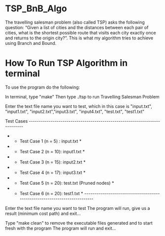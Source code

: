 # TSP_BnB_Algo
The travelling salesman problem (also called TSP) asks the following question: “Given a list of cities and the distances between each pair of cities, what is the shortest possible route that visits each city exactly once and returns to the origin city?”. This is what my algorithm tries to achieve using Branch and Bound.

# How To Run TSP Algorithm in terminal

To use the program do the following:

In terminal, type "make"
Then type ./tsp to run Travelling Salesman Problem

Enter the text file name you want to test, which in this case is "input.txt", "input1.txt", "input2.txt","input3.txt", "input4.txt", "test.txt", "test1.txt"

Test Cases
*---------------------------------------------------------------------------*
* - Test Case 1 (n = 5) : input.txt                                         *
* - Test Case 2 (n = 10): input1.txt                                        *
* - Test Case 3 (n = 15): input2.txt                                        *
* - Test Case 4 (n = 17): input3.txt                                        *
* - Test Case 5 (n = 20): test.txt (Pruned nodes)                           *
* - Test Case 6 (n = 20): test1.txt                                         *
*---------------------------------------------------------------------------*

Enter the text file name you want to test
The program will run, give us a result (minimum cost path) and exit...

Type "make clean" to remove the executable files generated and to start fresh with the program
The program will run and exit...
